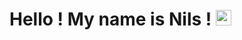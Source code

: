 # Hello ! My name is Nils ! <img src="https://onlinegiftools.com/images/examples-onlinegiftools/fire-flames-transparent.gif" width="25px">
